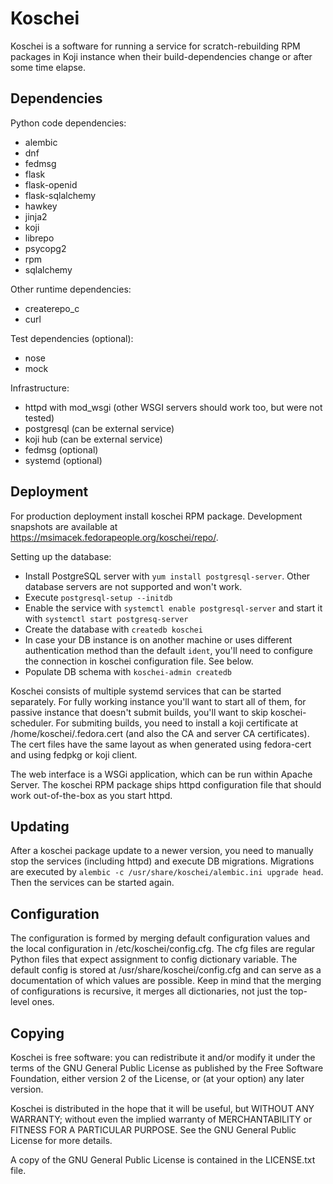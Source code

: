 Koschei
=======

Koschei is a software for running a service for scratch-rebuilding RPM
packages in Koji instance when their build-dependencies change or
after some time elapse.


Dependencies
------------

Python code dependencies:
- alembic
- dnf
- fedmsg
- flask
- flask-openid
- flask-sqlalchemy
- hawkey
- jinja2
- koji
- librepo
- psycopg2
- rpm
- sqlalchemy

Other runtime dependencies:
- createrepo_c
- curl

Test dependencies (optional):
- nose
- mock

Infrastructure:
- httpd with mod_wsgi (other WSGI servers should work too, but were not tested)
- postgresql (can be external service)
- koji hub (can be external service)
- fedmsg (optional)
- systemd (optional)


Deployment
----------
For production deployment install koschei RPM package.
Development snapshots are available at
https://msimacek.fedorapeople.org/koschei/repo/.

Setting up the database:
- Install PostgreSQL server with `yum install postgresql-server`. Other
  database servers are not supported and won't work.
- Execute `postgresql-setup --initdb`
- Enable the service with `systemctl enable postgresql-server`
  and start it with `systemctl start postgresq-server`
- Create the database with `createdb koschei`
- In case your DB instance is on another machine or uses different
  authentication method than the default `ident`, you'll need to configure the
  connection in koschei configuration file. See below.
- Populate DB schema with `koschei-admin createdb`

Koschei consists of multiple systemd services that can be started separately.
For fully working instance you'll want to start all of them, for passive
instance that doesn't submit builds, you'll want to skip koschei-scheduler.
For submiting builds, you need to install a koji certificate at
/home/koschei/.fedora.cert (and also the CA and server CA certificates). The
cert files have the same layout as when generated using fedora-cert and using
fedpkg or koji client.

The web interface is a WSGi application, which can be run within Apache Server.
The koschei RPM package ships httpd configuration file that should work
out-of-the-box as you start httpd.


Updating
--------
After a koschei package update to a newer version, you need to manually stop
the services (including httpd) and execute DB migrations. Migrations are
executed by `alembic -c /usr/share/koschei/alembic.ini upgrade head`. Then the
services can be started again.


Configuration
-------------
The configuration is formed by merging default configuration values and the
local configuration in /etc/koschei/config.cfg. The cfg files are regular
Python files that expect assignment to config dictionary variable. The default
config is stored at /usr/share/koschei/config.cfg and can serve as
a documentation of which values are possible. Keep in mind that the merging of
configurations is recursive, it merges all dictionaries, not just the top-level
ones.


Copying
-------

Koschei is free software: you can redistribute it and/or modify it
under the terms of the GNU General Public License as published by the
Free Software Foundation, either version 2 of the License, or (at your
option) any later version.

Koschei is distributed in the hope that it will be useful, but WITHOUT
ANY WARRANTY; without even the implied warranty of MERCHANTABILITY or
FITNESS FOR A PARTICULAR PURPOSE.  See the GNU General Public License
for more details.

A copy of the GNU General Public License is contained in the
LICENSE.txt file.
